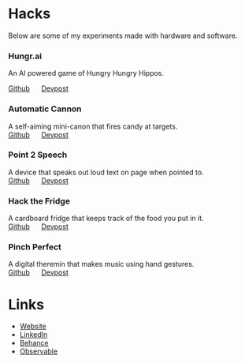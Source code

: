 # Hacks
Below are some of my experiments made with hardware and software.

### Hungr.ai
<p>An AI powered game of Hungry Hungry Hippos.</p>

[Github]() &nbsp;&nbsp;&nbsp;&nbsp; [Devpost]()

### Automatic Cannon
A self-aiming mini-canon that fires candy at targets. <br/>
[Github]() &nbsp;&nbsp;&nbsp;&nbsp; [Devpost]()

### Point 2 Speech
A device that speaks out loud text on page when pointed to. <br/>
[Github]() &nbsp;&nbsp;&nbsp;&nbsp; [Devpost]()

### Hack the Fridge
A cardboard fridge that keeps track of the food you put in it. <br/>
[Github]() &nbsp;&nbsp;&nbsp;&nbsp; [Devpost]()

### Pinch Perfect
A digital theremin that makes music using hand gestures. <br/>
[Github]() &nbsp;&nbsp;&nbsp;&nbsp; [Devpost]()

# Links
- [Website]()
- [LinkedIn]()
- [Behance]()
- [Observable]()
